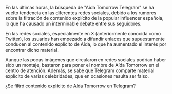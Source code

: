 En las últimas horas, la búsqueda de "Aída Tomorrow Telegram" se ha vuelto tendencia en las diferentes redes sociales, debido a los rumores sobre la filtración de contenido explícito de la popular influencer española, lo que ha causado un interminable debate entre sus seguidores.

En las redes sociales, especialmente en X (anteriormente conocida como Twitter), los usuarios han empezado a difundir enlaces que supuestamente conducen al contenido explícito de Aída, lo que ha aumentado el interés por encontrar dicho material.

Aunque las pocas imágenes que circularon en redes sociales podrían haber sido un montaje, bastaron para poner el nombre de Aída Tomorrow en el centro de atención. Además, se sabe que Telegram comparte material explícito de varias celebridades, que en ocasiones resulta ser falso.

¿Se filtró contenido explícito de Aída Tomorrow en Telegram?
